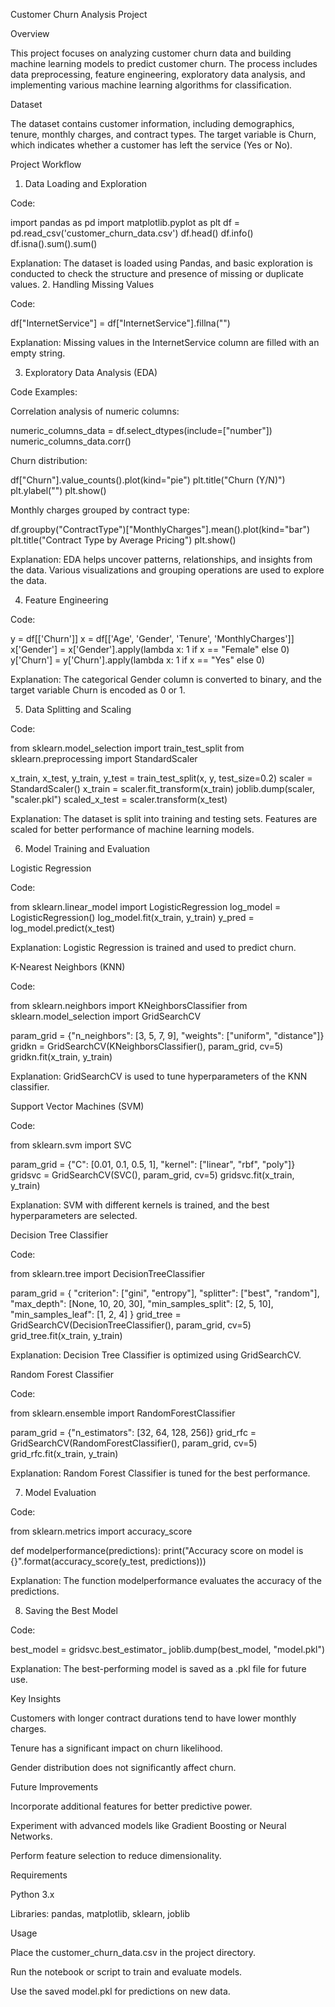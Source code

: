 Customer Churn Analysis Project

Overview

This project focuses on analyzing customer churn data and building machine learning models to predict customer churn. The process includes data preprocessing, feature engineering, exploratory data analysis, and implementing various machine learning algorithms for classification.

Dataset

The dataset contains customer information, including demographics, tenure, monthly charges, and contract types. The target variable is Churn, which indicates whether a customer has left the service (Yes or No).

Project Workflow

1. Data Loading and Exploration

Code:

import pandas as pd
import matplotlib.pyplot as plt
df = pd.read_csv('customer_churn_data.csv')
df.head()
df.info()
df.isna().sum().sum()

Explanation:
The dataset is loaded using Pandas, and basic exploration is conducted to check the structure and presence of missing or duplicate values.
2. Handling Missing Values

Code:

df["InternetService"] = df["InternetService"].fillna("")

Explanation:
Missing values in the InternetService column are filled with an empty string.

3. Exploratory Data Analysis (EDA)

Code Examples:

Correlation analysis of numeric columns:

numeric_columns_data = df.select_dtypes(include=["number"])
numeric_columns_data.corr()

Churn distribution:

df["Churn"].value_counts().plot(kind="pie")
plt.title("Churn (Y/N)")
plt.ylabel("")
plt.show()

Monthly charges grouped by contract type:

df.groupby("ContractType")["MonthlyCharges"].mean().plot(kind="bar")
plt.title("Contract Type by Average Pricing")
plt.show()

Explanation:
EDA helps uncover patterns, relationships, and insights from the data. Various visualizations and grouping operations are used to explore the data.

4. Feature Engineering

Code:

y = df[['Churn']]
x = df[['Age', 'Gender', 'Tenure', 'MonthlyCharges']]
x['Gender'] = x['Gender'].apply(lambda x: 1 if x == "Female" else 0)
y['Churn'] = y['Churn'].apply(lambda x: 1 if x == "Yes" else 0)

Explanation:
The categorical Gender column is converted to binary, and the target variable Churn is encoded as 0 or 1.

5. Data Splitting and Scaling

Code:

from sklearn.model_selection import train_test_split
from sklearn.preprocessing import StandardScaler

x_train, x_test, y_train, y_test = train_test_split(x, y, test_size=0.2)
scaler = StandardScaler()
x_train = scaler.fit_transform(x_train)
joblib.dump(scaler, "scaler.pkl")
scaled_x_test = scaler.transform(x_test)

Explanation:
The dataset is split into training and testing sets. Features are scaled for better performance of machine learning models.

6. Model Training and Evaluation

Logistic Regression

Code:

from sklearn.linear_model import LogisticRegression
log_model = LogisticRegression()
log_model.fit(x_train, y_train)
y_pred = log_model.predict(x_test)

Explanation:
Logistic Regression is trained and used to predict churn.

K-Nearest Neighbors (KNN)

Code:

from sklearn.neighbors import KNeighborsClassifier
from sklearn.model_selection import GridSearchCV

param_grid = {"n_neighbors": [3, 5, 7, 9], "weights": ["uniform", "distance"]}
gridkn = GridSearchCV(KNeighborsClassifier(), param_grid, cv=5)
gridkn.fit(x_train, y_train)

Explanation:
GridSearchCV is used to tune hyperparameters of the KNN classifier.

Support Vector Machines (SVM)

Code:

from sklearn.svm import SVC

param_grid = {"C": [0.01, 0.1, 0.5, 1], "kernel": ["linear", "rbf", "poly"]}
gridsvc = GridSearchCV(SVC(), param_grid, cv=5)
gridsvc.fit(x_train, y_train)

Explanation:
SVM with different kernels is trained, and the best hyperparameters are selected.

Decision Tree Classifier

Code:

from sklearn.tree import DecisionTreeClassifier

param_grid = {
    "criterion": ["gini", "entropy"],
    "splitter": ["best", "random"],
    "max_depth": [None, 10, 20, 30],
    "min_samples_split": [2, 5, 10],
    "min_samples_leaf": [1, 2, 4]
}
grid_tree = GridSearchCV(DecisionTreeClassifier(), param_grid, cv=5)
grid_tree.fit(x_train, y_train)

Explanation:
Decision Tree Classifier is optimized using GridSearchCV.

Random Forest Classifier

Code:

from sklearn.ensemble import RandomForestClassifier

param_grid = {"n_estimators": [32, 64, 128, 256]}
grid_rfc = GridSearchCV(RandomForestClassifier(), param_grid, cv=5)
grid_rfc.fit(x_train, y_train)

Explanation:
Random Forest Classifier is tuned for the best performance.

7. Model Evaluation

Code:

from sklearn.metrics import accuracy_score

def modelperformance(predictions):
    print("Accuracy score on model is {}".format(accuracy_score(y_test, predictions)))

Explanation:
The function modelperformance evaluates the accuracy of the predictions.

8. Saving the Best Model

Code:

best_model = gridsvc.best_estimator_
joblib.dump(best_model, "model.pkl")

Explanation:
The best-performing model is saved as a .pkl file for future use.

Key Insights

Customers with longer contract durations tend to have lower monthly charges.

Tenure has a significant impact on churn likelihood.

Gender distribution does not significantly affect churn.

Future Improvements

Incorporate additional features for better predictive power.

Experiment with advanced models like Gradient Boosting or Neural Networks.

Perform feature selection to reduce dimensionality.

Requirements

Python 3.x

Libraries: pandas, matplotlib, sklearn, joblib

Usage

Place the customer_churn_data.csv in the project directory.

Run the notebook or script to train and evaluate models.

Use the saved model.pkl for predictions on new data.

